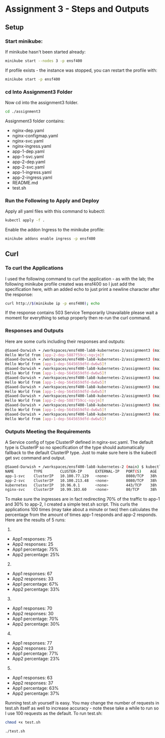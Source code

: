 # Assignment 3 - Steps and Outputs

## Setup

### Start minikube:

If minikube hasn't been started already:

```bash
minikube start --nodes 3 -p ensf400
```
If profile exists - the instance was stopped, you can restart the profile with:

```bash
minikube start -p ensf400
```

### cd Into Assignment3 Folder

Now cd into the assignment3 folder.

```bash
cd ./assignment3
```

Assignment3 folder contains:
- nginx-dep.yaml
- nginx-configmap.yaml
- nginx-svc.yaml
- nginx-ingress.yaml
- app-1-dep.yaml
- app-1-svc.yaml
- app-2-dep.yaml
- app-2-svc.yaml
- app-1-ingress.yaml
- app-2-ingress.yaml
- README.md
- test.sh

### Run the Following to Apply and Deploy

Apply all yaml files with this command to kubectl:
```bash
kubectl apply -f .
```

Enable the addon Ingress to the minikube profile:
```bash
minikube addons enable ingress -p ensf400
```

## Curl

### To curl the Applications

I used the following command to curl the application - as with the lab; the following minikube profile created was ensf400 so I just add the specification here, with an added echo to just print a newline character after the response:
```bash
curl http://$(minikube ip -p ensf400); echo
```
If the response contains 503 Service Temporarily Unavailable please wait a moment for everything to setup properly then re-run the curl command.

### Responses and Outputs

Here are some curls including their responses and outputs:
```bash
@Saaed-Darwish ➜ /workspaces/ensf400-lab8-kubernetes-2/assignment3 (main) $ curl http://$(minikube ip -p ensf400); echo
Hello World from [app-2-dep-5887f59cc-nqvjm]!
@Saaed-Darwish ➜ /workspaces/ensf400-lab8-kubernetes-2/assignment3 (main) $ curl http://$(minikube ip -p ensf400); echo
Hello World from [app-1-dep-5645659dfd-dw6w5]!
@Saaed-Darwish ➜ /workspaces/ensf400-lab8-kubernetes-2/assignment3 (main) $ curl http://$(minikube ip -p ensf400); echo
Hello World from [app-1-dep-5645659dfd-dw6w5]!
@Saaed-Darwish ➜ /workspaces/ensf400-lab8-kubernetes-2/assignment3 (main) $ curl http://$(minikube ip -p ensf400); echo
Hello World from [app-1-dep-5645659dfd-dw6w5]!
@Saaed-Darwish ➜ /workspaces/ensf400-lab8-kubernetes-2/assignment3 (main) $ curl http://$(minikube ip -p ensf400); echo
Hello World from [app-1-dep-5645659dfd-dw6w5]!
@Saaed-Darwish ➜ /workspaces/ensf400-lab8-kubernetes-2/assignment3 (main) $ curl http://$(minikube ip -p ensf400); echo
Hello World from [app-2-dep-5887f59cc-nqvjm]!
@Saaed-Darwish ➜ /workspaces/ensf400-lab8-kubernetes-2/assignment3 (main) $ curl http://$(minikube ip -p ensf400); echo
Hello World from [app-1-dep-5645659dfd-dw6w5]!
@Saaed-Darwish ➜ /workspaces/ensf400-lab8-kubernetes-2/assignment3 (main) $ curl http://$(minikube ip -p ensf400); echo
Hello World from [app-1-dep-5645659dfd-dw6w5]!
```

### Outputs Meeting the Requirements

A Service config of type ClusterIP defined in nginx-svc.yaml. The default type is ClusterIP so no specification of the type should automatically fallback to the default ClusterIP type. Just to make sure here is the kubectl get svc command and output.
```bash
@Saaed-Darwish ➜ /workspaces/ensf400-lab8-kubernetes-2 (main) $ kubectl get svc
NAME         TYPE        CLUSTER-IP      EXTERNAL-IP   PORT(S)    AGE
app-1-svc    ClusterIP   10.100.77.129   <none>        8080/TCP   38h
app-2-svc    ClusterIP   10.100.213.48   <none>        8080/TCP   38h
kubernetes   ClusterIP   10.96.0.1       <none>        443/TCP    38h
nginx-svc    ClusterIP   10.99.103.60    <none>        80/TCP     38h
```

To make sure the ingresses are in fact redirecting 70% of the traffic to app-1 and 30% to app-2, I created a simple test.sh script. This curls the applications 100 times (may take about a minute or two) then calculates the percentage from the amount of times app-1 responds and app-2 responds. Here are the results of 5 runs:

1. 
- App1 responses: 75
- App2 responses: 25
- App1 percentage: 75%
- App2 percentage: 25%

2.
- App1 responses: 67
- App2 responses: 33
- App1 percentage: 67%
- App2 percentage: 33%

3.
- App1 responses: 70
- App2 responses: 30
- App1 percentage: 70%
- App2 percentage: 30%

4.
- App1 responses: 77
- App2 responses: 23
- App1 percentage: 77%
- App2 percentage: 23%

5.
- App1 responses: 63
- App2 responses: 37
- App1 percentage: 63%
- App2 percentage: 37%

Running test.sh yourself is easy. You may change the number of requests in test.sh itself as well to increase accuracy - note these take a while to run so I use 100 requests as the default. To run test.sh:
```bash
chmod +x test.sh
```
```bash
./test.sh
```